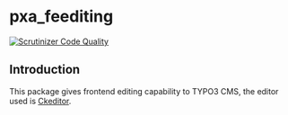 # pxa_feediting

[![Scrutinizer Code Quality](https://scrutinizer-ci.com/g/pixelant/pxa_feediting/badges/quality-score.png?b=master)](https://scrutinizer-ci.com/g/pixelant/pxa_feediting/?branch=master)

## Introduction

This package gives frontend editing capability to TYPO3 CMS, the editor used is [Ckeditor](http://ckeditor.com/).